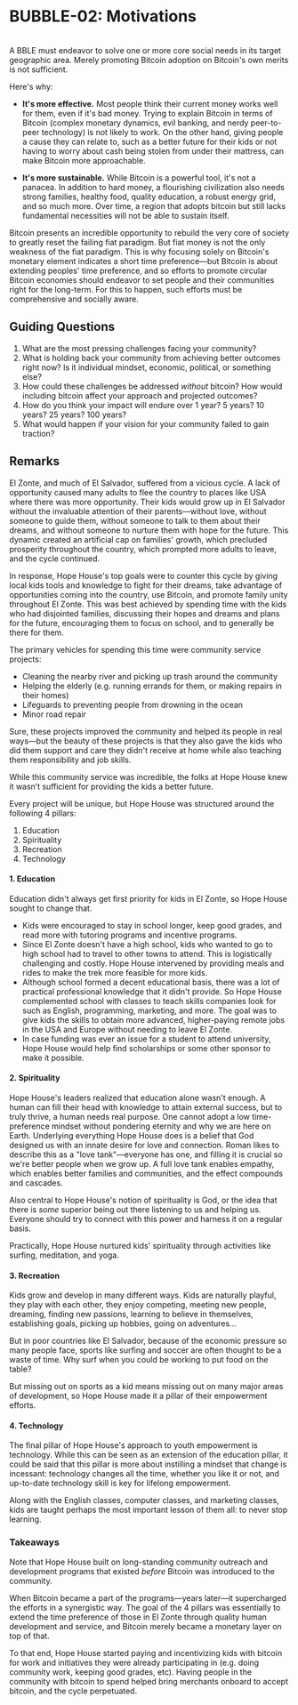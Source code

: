 # BUBBLE-02: Motivations
\
A BBLE must endeavor to solve one or more core social needs in its target geographic area. Merely promoting Bitcoin adoption on Bitcoin's own merits is not sufficient. 

Here's why:

- **It's more effective.** Most people think their current money works well for them, even if it's bad money. Trying to explain Bitcoin in terms of Bitcoin (complex monetary dynamics, evil banking, and nerdy peer-to-peer technology) is not likely to work. On the other hand, giving people a cause they can relate to, such as a better future for their kids or not having to worry about cash being stolen from under their mattress, can make Bitcoin more approachable.

- **It's more sustainable.** While Bitcoin is a powerful tool, it's not a panacea. In addition to hard money, a flourishing civilization also needs strong families, healthy food, quality education, a robust energy grid, and so much more. Over time, a region that adopts bitcoin but still lacks fundamental necessities will not be able to sustain itself.

Bitcoin presents an incredible opportunity to rebuild the very core of society to greatly reset the failing fiat paradigm. But fiat money is not the only weakness of the fiat paradigm. This is why focusing solely on Bitcoin's monetary element indicates a short time preference—but Bitcoin is about extending peoples' time preference, and so efforts to promote circular Bitcoin economies should endeavor to set people and their communities right for the long-term. For this to happen, such efforts must be comprehensive and socially aware.

## Guiding Questions

1. What are the most pressing challenges facing your community?
2. What is holding back your community from achieving better outcomes right now? Is it individual mindset, economic, political, or something else?
3. How could these challenges be addressed _without_ bitcoin? How would including bitcoin affect your approach and projected outcomes?
4. How do you think your impact will endure over 1 year? 5 years? 10 years? 25 years? 100 years?
5. What would happen if your vision for your community failed to gain traction?

## Remarks

El Zonte, and much of El Salvador, suffered from a vicious cycle. A lack of opportunity caused many adults to flee the country to places like USA where there was more opportunity. Their kids would grow up in El Salvador without the invaluable attention of their parents—without love, without someone to guide them, without someone to talk to them about their dreams, and without someone to nurture them with hope for the future. This dynamic created an artificial cap on families' growth, which precluded prosperity throughout the country, which prompted more adults to leave, and the cycle continued.

In response, Hope House's top goals were to counter this cycle by giving local kids tools and knowledge to fight for their dreams, take advantage of opportunities coming into the country, use Bitcoin, and promote family unity throughout El Zonte. This was best achieved by spending time with the kids who had disjointed families, discussing their hopes and dreams and plans for the future, encouraging them to focus on school, and to generally be there for them.

The primary vehicles for spending this time were community service projects:

- Cleaning the nearby river and picking up trash around the community
- Helping the elderly (e.g. running errands for them, or making repairs in their homes)
- Lifeguards to preventing people from drowning in the ocean
- Minor road repair

Sure, these projects improved the community and helped its people in real ways—but the beauty of these projects is that they also gave the kids who did them support and care they didn't receive at home while also teaching them responsibility and job skills.

While this community service was incredible, the folks at Hope House knew it wasn’t sufficient for providing the kids a better future. 

Every project will be unique, but Hope House was structured around the following 4 pillars:

1. Education
2. Spirituality
3. Recreation
4. Technology

#### 1. Education

Education didn't always get first priority for kids in El Zonte, so Hope House sought to change that.

- Kids were encouraged to stay in school longer, keep good grades, and read more with tutoring programs and incentive programs.
- Since El Zonte doesn't have a high school, kids who wanted to go to high school had to travel to other towns to attend. This is logistically challenging and costly. Hope House intervened by providing meals and rides to make the trek more feasible for more kids.
- Although school formed a decent educational basis, there was a lot of practical professional knowledge that it didn't provide. So Hope House complemented school with classes to teach skills companies look for such as English, programming, marketing, and more. The goal was to give kids the skills to obtain more advanced, higher-paying remote jobs in the USA and Europe without needing to leave El Zonte.
- In case funding was ever an issue for a student to attend university, Hope House would help find scholarships or some other sponsor to make it possible.

#### 2. Spirituality

Hope House's leaders realized that education alone wasn't enough. A human can fill their head with knowledge to attain external success, but to truly thrive, a human needs real purpose. One cannot adopt a low time-preference mindset without pondering eternity and why we are here on Earth. Underlying everything Hope House does is a belief that God designed us with an innate desire for love and connection. Roman likes to describe this as a "love tank"—everyone has one, and filling it is crucial so we're better people when we grow up. A full love tank enables empathy, which enables better families and communities, and the effect compounds and cascades.

Also central to Hope House's notion of spirituality is God, or the idea that there is _some_ superior being out there listening to us and helping us. Everyone should try to connect with this power and harness it on a regular basis.

Practically, Hope House nurtured kids' spirituality through activities like surfing, meditation, and yoga.

#### 3. Recreation

Kids grow and develop in many different ways. Kids are naturally playful, they play with each other, they enjoy competing, meeting new people, dreaming, finding new passions, learning to believe in themselves, establishing goals, picking up hobbies, going on adventures...

But in poor countries like El Salvador, because of the economic pressure so many people face, sports like surfing and soccer are often thought to be a waste of time. Why surf when you could be working to put food on the table?

But missing out on sports as a kid means missing out on many major areas of development, so Hope House made it a pillar of their empowerment efforts.

#### 4. Technology

The final pillar of Hope House's approach to youth empowerment is technology. While this can be seen as an extension of the education pillar, it could be said that this pillar is more about instilling a mindset that change is incessant: technology changes all the time, whether you like it or not, and up-to-date technology skill is key for lifelong empowerment.

Along with the English classes, computer classes, and marketing classes, kids are taught perhaps the most important lesson of them all: to never stop learning.

### Takeaways

Note that Hope House built on long-standing community outreach and development programs that existed _before_ Bitcoin was introduced to the community.

When Bitcoin became a part of the programs—years later—it supercharged the efforts in a synergistic way. The goal of the 4 pillars was essentially to extend the time preference of those in El Zonte through quality human development and service, and Bitcoin merely became a monetary layer on top of that. 

To that end, Hope House started paying and incentivizing kids with bitcoin for work and initiatives they were already participating in (e.g. doing community work, keeping good grades, etc). Having people in the community with bitcoin to spend helped bring merchants onboard to accept bitcoin, and the cycle perpetuated.
